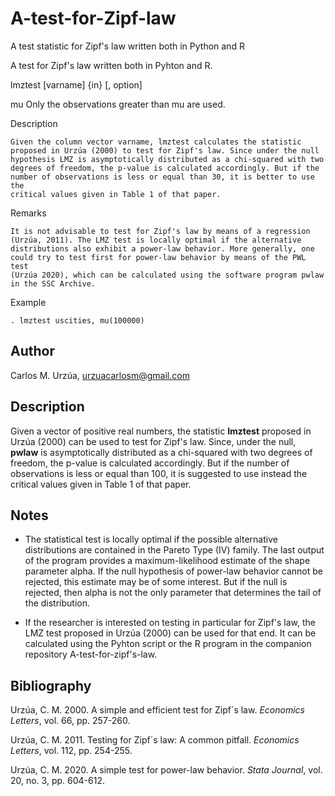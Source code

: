# A-test-for-Zipf-law

A test statistic for Zipf's law written both in Python and R

A test for Zipf's law written both in Pyhton and R.

lmztest [varname] {in} [, option]

mu Only the observations greater than mu are used. 

Description

    Given the column vector varname, lmztest calculates the statistic
    proposed in Urzúa (2000) to test for Zipf's law. Since under the null
    hypothesis LMZ is asymptotically distributed as a chi-squared with two
    degrees of freedom, the p-value is calculated accordingly. But if the
    number of observations is less or equal than 30, it is better to use the
    critical values given in Table 1 of that paper.

Remarks

    It is not advisable to test for Zipf's law by means of a regression
    (Urzúa, 2011). The LMZ test is locally optimal if the alternative
    distributions also exhibit a power-law behavior. More generally, one
    could try to test first for power-law behavior by means of the PWL test
    (Urzúa 2020), which can be calculated using the software program pwlaw
    in the SSC Archive.

Example

    . lmztest uscities, mu(100000)

## Author

Carlos M. Urzúa, urzuacarlosm@gmail.com

## Description

Given a vector of positive real numbers, the statistic **lmztest** proposed in Urzúa (2000) can be used to test for Zipf's law. Since, under the null, **pwlaw** is asymptotically distributed as a chi-squared with two degrees of freedom, the p-value is calculated accordingly. But if the number of observations is less or equal than 100, it is suggested to use instead the critical values given in Table 1 of that paper.

## Notes

* The statistical test is locally optimal if the possible alternative distributions are contained in the Pareto Type (IV) family. The last output of the program provides a maximum-likelihood estimate of the shape parameter alpha. If the null hypothesis of power-law behavior cannot be rejected, this estimate may be of some interest. But if the null is rejected, then alpha is not the only parameter that determines the tail of the distribution.

* If the researcher is interested on testing in particular for Zipf's law, the LMZ test proposed in Urzúa (2000) can be used for that end. It can be calculated using the Pyhton script or the R program in the companion repository A-test-for-zipf's-law.



## Bibliography

Urzúa, C. M. 2000. A simple and efficient test for Zipf´s law. *Economics Letters*, vol. 66, pp. 257-260.

Urzúa, C. M. 2011. Testing for Zipf´s law: A common pitfall. *Economics Letters*, vol. 112, pp. 254-255.

Urzúa, C. M. 2020. A simple test for power-law behavior. *Stata Journal*, vol. 20, no. 3, pp. 604-612.
